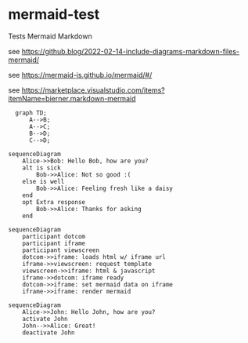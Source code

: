 # mermaid-test
Tests Mermaid Markdown


see https://github.blog/2022-02-14-include-diagrams-markdown-files-mermaid/

see https://mermaid-js.github.io/mermaid/#/

see https://marketplace.visualstudio.com/items?itemName=bierner.markdown-mermaid


```mermaid
  graph TD;
      A-->B;
      A-->C;
      B-->D;
      C-->D;
```

```mermaid
sequenceDiagram
    Alice->>Bob: Hello Bob, how are you?
    alt is sick
        Bob->>Alice: Not so good :(
    else is well
        Bob->>Alice: Feeling fresh like a daisy
    end
    opt Extra response
        Bob->>Alice: Thanks for asking
    end
```


```mermaid
sequenceDiagram
    participant dotcom
    participant iframe
    participant viewscreen
    dotcom->>iframe: loads html w/ iframe url
    iframe->>viewscreen: request template
    viewscreen->>iframe: html & javascript
    iframe->>dotcom: iframe ready
    dotcom->>iframe: set mermaid data on iframe
    iframe->>iframe: render mermaid
```

```mermaid
sequenceDiagram
    Alice->>John: Hello John, how are you?
    activate John
    John-->>Alice: Great!
    deactivate John
```